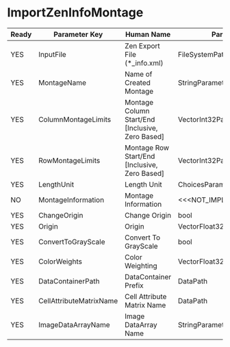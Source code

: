 # ImportZenInfoMontage #

| Ready | Parameter Key | Human Name | Parameter Type | Parameter Class |
|-------|---------------|------------|-----------------|----------------|
| YES | InputFile | Zen Export File (*_info.xml) | FileSystemPathParameter::ValueType | FileSystemPathParameter |
| YES | MontageName | Name of Created Montage | StringParameter::ValueType | StringParameter |
| YES | ColumnMontageLimits | Montage Column Start/End [Inclusive, Zero Based] | VectorInt32Parameter::ValueType | VectorInt32Parameter |
| YES | RowMontageLimits | Montage Row Start/End [Inclusive, Zero Based] | VectorInt32Parameter::ValueType | VectorInt32Parameter |
| YES | LengthUnit | Length Unit | ChoicesParameter::ValueType | ChoicesParameter |
| NO | MontageInformation | Montage Information | <<<NOT_IMPLEMENTED>>> | PreflightUpdatedValueFilterParameter |
| YES | ChangeOrigin | Change Origin | bool | BoolParameter |
| YES | Origin | Origin | VectorFloat32Parameter::ValueType | VectorFloat32Parameter |
| YES | ConvertToGrayScale | Convert To GrayScale | bool | BoolParameter |
| YES | ColorWeights | Color Weighting | VectorFloat32Parameter::ValueType | VectorFloat32Parameter |
| YES | DataContainerPath | DataContainer Prefix | DataPath | DataGroupCreationParameter |
| YES | CellAttributeMatrixName | Cell Attribute Matrix Name | DataPath | ArrayCreationParameter |
| YES | ImageDataArrayName | Image DataArray Name | StringParameter::ValueType | StringParameter |
